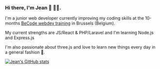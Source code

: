 ### Hi there, I'm Jean 👋 👨‍💻.

I'm a junior web developer currently improving my coding skills at the 10-months [BeCode webdev training](https://becode.org/learn/junior-web-developer/) in Brussels (Belgium).

My current strengths are JS/React & PHP/Laravel and I'm learning Node.js and Express.js

I'm also passionate about three.js and love to learn new things every day in a general fashion 🤘.

[![Jean's GitHub stats](https://github-readme-stats.vercel.app/api?username=JeanFabry&count_private=true&show_icons=true&icon_color=388afc&bg_color=ffffff&title_color=388afc&text_color=#737373)](https://github.com/JeanFabry)

